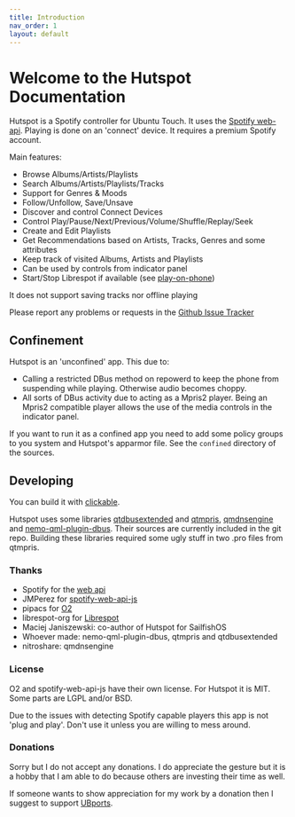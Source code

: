```yaml
---
title: Introduction
nav_order: 1
layout: default
---
```

#  Welcome to the Hutspot Documentation
Hutspot is a Spotify controller for Ubuntu Touch. It uses the [Spotify web-api](https://developer.spotify.com/documentation/web-api/). Playing is done on an 'connect' device. It requires a premium Spotify account. 

Main features:

 * Browse Albums/Artists/Playlists
 * Search Albums/Artists/Playlists/Tracks
 * Support for Genres & Moods
 * Follow/Unfollow, Save/Unsave
 * Discover and control Connect Devices
 * Control Play/Pause/Next/Previous/Volume/Shuffle/Replay/Seek
 * Create and Edit Playlists
 * Get Recommendations based on Artists, Tracks, Genres and some attributes
 * Keep track of visited Albums, Artists and Playlists 
 * Can be used by controls from indicator panel
 * Start/Stop Librespot if available (see [play-on-phone](play-on-phone))

It does not support saving tracks nor offline playing

Please report any problems or requests in the [Github Issue Tracker](https://github.com/wdehoog/hutspot-ubports/issues)

## Confinement
Hutspot is an 'unconfined' app. This due to:
  * Calling a restricted DBus method on repowerd to keep the phone from suspending while playing. Otherwise audio becomes choppy.
  * All sorts of DBus activity due to acting as a Mpris2 player. Being an Mpris2 compatible player allows the use of the media controls in the indicator panel.

If you want to run it as a confined app you need to add some policy groups to you system and Hutspot's apparmor file. See the `confined` directory of the sources. 

## Developing
You can build it with [clickable](http://clickable.bhdouglass.com/en/latest/).

Hutspot uses some libraries [qtdbusextended](https://github.com/nemomobile/qtdbusextended) and [qtmpris](https://git.merproject.org/mer-core/qtmpris), [qmdnsengine](https://github.com/nitroshare/qmdnsengine) and [nemo-qml-plugin-dbus](https://git.sailfishos.org/mer-core/nemo-qml-plugin-dbus). Their sources are currently included in the git repo. Building these libraries required some ugly stuff in two .pro files from qtmpris.


### Thanks
 * Spotify for the [web api](https://developer.spotify.com/documentation/web-api/)
 * JMPerez for [spotify-web-api-js](https://github.com/JMPerez/spotify-web-api-js)
 * pipacs for [O2](https://github.com/pipacs/o2)
 * librespot-org for [Librespot](https://github.com/librespot-org/librespot)
 * Maciej Janiszewski: co-author of Hutspot for SailfishOS
 * Whoever made: nemo-qml-plugin-dbus, qtmpris and qtdbusextended
 * nitroshare: qmdnsengine

### License
O2 and spotify-web-api-js have their own license. For Hutspot it is MIT. Some parts are LGPL and/or BSD.

Due to the issues with detecting Spotify capable players this app is not 'plug and play'. Don't use it unless you are willing to mess around.

### Donations
Sorry but I do not accept any donations. I do appreciate the gesture but it is a hobby that I am able to do because others are investing their time as well.

If someone wants to show appreciation for my  work by a donation then I suggest to support [UBports](https://ubports.com/donate).

